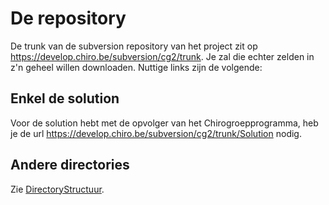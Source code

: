De repository
=============

De trunk van de subversion repository van het project zit op
https://develop.chiro.be/subversion/cg2/trunk. Je zal die echter zelden
in z'n geheel willen downloaden. Nuttige links zijn de volgende:

Enkel de solution
-----------------

Voor de solution hebt met de opvolger van het Chirogroepprogramma, heb
je de url https://develop.chiro.be/subversion/cg2/trunk/Solution nodig.

Andere directories
------------------

Zie [DirectoryStructuur](DirectoryStructuur.md).

